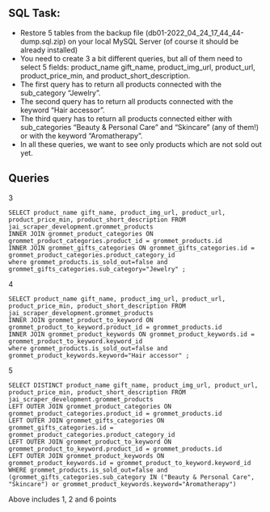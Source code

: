 ## SQL Task:

- Restore 5 tables from the backup file (db01-2022_04_24_17_44_44-dump.sql.zip) on your local MySQL Server (of course it should be already installed)
- You need to create 3 a bit different queries, but all of them need to select 5 fields: product_name gift_name, product_img_url, product_url, product_price_min, and product_short_description.
- The first query has to return all products connected with the sub_category “Jewelry”.
- The second query has to return all products connected with the keyword “Hair accessor”.
- The third query has to return all products connected either with sub_categories “Beauty & Personal Care” and “Skincare” (any of them!) or with the keyword “Aromatherapy”.
- In all these queries, we want to see only products which are not sold out yet.

## Queries

3
```
SELECT product_name gift_name, product_img_url, product_url, product_price_min, product_short_description FROM
jai_scraper_development.grommet_products
INNER JOIN grommet_product_categories ON grommet_product_categories.product_id = grommet_products.id
INNER JOIN grommet_gifts_categories ON grommet_gifts_categories.id = grommet_product_categories.product_category_id
where grommet_products.is_sold_out=false and grommet_gifts_categories.sub_category="Jewelry" ;
```

4
```
SELECT product_name gift_name, product_img_url, product_url, product_price_min, product_short_description FROM
jai_scraper_development.grommet_products
INNER JOIN grommet_product_to_keyword ON grommet_product_to_keyword.product_id = grommet_products.id
INNER JOIN grommet_product_keywords ON grommet_product_keywords.id = grommet_product_to_keyword.keyword_id
where grommet_products.is_sold_out=false and grommet_product_keywords.keyword="Hair accessor" ;
```

5
```
SELECT DISTINCT product_name gift_name, product_img_url, product_url, product_price_min, product_short_description FROM
jai_scraper_development.grommet_products
LEFT OUTER JOIN grommet_product_categories ON grommet_product_categories.product_id = grommet_products.id
LEFT OUTER JOIN grommet_gifts_categories ON grommet_gifts_categories.id = grommet_product_categories.product_category_id
LEFT OUTER JOIN grommet_product_to_keyword ON grommet_product_to_keyword.product_id = grommet_products.id
LEFT OUTER JOIN grommet_product_keywords ON grommet_product_keywords.id = grommet_product_to_keyword.keyword_id
WHERE grommet_products.is_sold_out=false and (grommet_gifts_categories.sub_category IN ("Beauty & Personal Care", "Skincare") or grommet_product_keywords.keyword="Aromatherapy")
```

Above includes 1, 2 and 6 points

